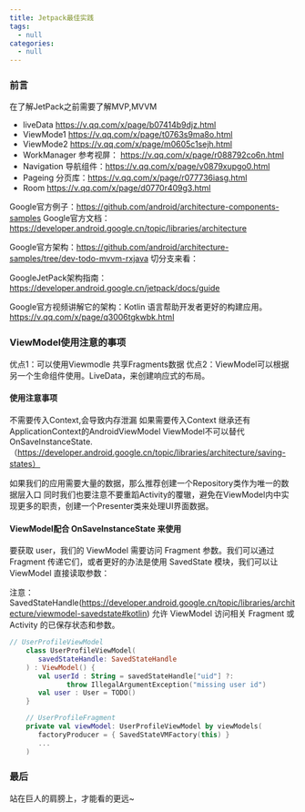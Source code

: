 ```yaml
---
title: Jetpack最佳实践
tags:
  - null
categories:
  - null
---
```


### 前言

在了解JetPack之前需要了解MVP,MVVM

- liveData  https://v.qq.com/x/page/b07414b9djz.html
- ViewMode1 https://v.qq.com/x/page/t0763s9ma8o.html
- ViewMode2  https://v.qq.com/x/page/m0605c1sejh.html
- WorkManager 参考视屏： https://v.qq.com/x/page/r088792co6n.html
- Navigation 导航组件：https://v.qq.com/x/page/v0879xupgo0.html
- Pageing   分页库：https://v.qq.com/x/page/r077736iasg.html
- Room  https://v.qq.com/x/page/d0770r409g3.html


Google官方例子：https://github.com/android/architecture-components-samples
Google官方文档：https://developer.android.google.cn/topic/libraries/architecture

Google官方架构：https://github.com/android/architecture-samples/tree/dev-todo-mvvm-rxjava
切分支来看：

GoogleJetPack架构指南：
https://developer.android.google.cn/jetpack/docs/guide

Google官方视频讲解它的架构：Kotlin 语言帮助开发者更好的构建应用。
 https://v.qq.com/x/page/q3006tgkwbk.html
### ViewModel使用注意的事项

优点1：可以使用Viewmodle 共享Fragments数据
优点2：ViewModel可以根据另一个生命组件使用。LiveData，来创建响应式的布局。

#### 使用注意事项

不需要传入Context,会导致内存泄漏
如果需要传入Context 继承还有ApplicationContext的AndroidViewModel
ViewModel不可以替代OnSaveInstanceState.（https://developer.android.google.cn/topic/libraries/architecture/saving-states）


如果我们的应用需要大量的数据，那么推荐创建一个Repository类作为唯一的数据层入口
同时我们也要注意不要重蹈Activity的覆辙，避免在ViewModel内中实现更多的职责，创建一个Presenter类来处理UI界面数据。

#### ViewModel配合 OnSaveInstanceState 来使用


要获取 user，我们的 ViewModel 需要访问 Fragment 参数。我们可以通过 Fragment 传递它们，或者更好的办法是使用 SavedState 模块，我们可以让 ViewModel 直接读取参数：

注意：SavedStateHandle(https://developer.android.google.cn/topic/libraries/architecture/viewmodel-savedstate#kotlin) 允许 ViewModel 访问相关 Fragment 或 Activity 的已保存状态和参数。

```kotlin
// UserProfileViewModel
    class UserProfileViewModel(
       savedStateHandle: SavedStateHandle
    ) : ViewModel() {
       val userId : String = savedStateHandle["uid"] ?:
              throw IllegalArgumentException("missing user id")
       val user : User = TODO()
    }

    // UserProfileFragment
    private val viewModel: UserProfileViewModel by viewModels(
       factoryProducer = { SavedStateVMFactory(this) }
       ...
    )
```


### 最后

站在巨人的肩膀上，才能看的更远~
